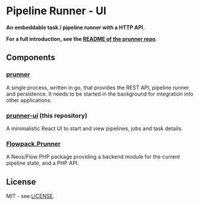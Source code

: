 # Pipeline Runner - UI

**An embeddable task / pipeline runner with a HTTP API.**

**For a full introduction, see the [README of the prunner repo](https://github.com/Flowpack/prunner)**.

## Components

### [prunner](https://github.com/Flowpack/prunner)

A single process, written in go, that provides the REST API, pipeline runner and persistence.
It needs to be started in the background for integration into other applications.

### [prunner-ui](https://github.com/Flowpack/prunner-ui) (this repository)

A minimalistic React UI to start and view pipelines, jobs and task details.

### [Flowpack.Prunner](https://github.com/Flowpack/Flowpack.Prunner)

A Neos/Flow PHP package providing a backend module for the current pipeline state, and a PHP API.


## License

MIT - see [LICENSE](LICENSE).